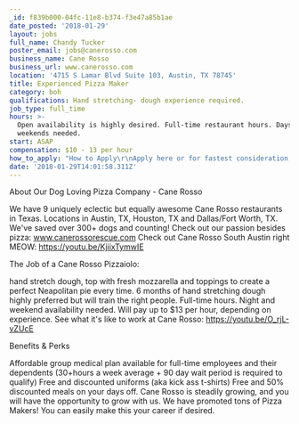 ```yaml
---
_id: f839b000-04fc-11e8-b374-f3e47a85b1ae
date_posted: '2018-01-29'
layout: jobs
full_name: Chandy Tucker
poster_email: jobs@canerosso.com
business_name: Cane Rosso
business_url: www.canerosso.com
location: '4715 S Lamar Blvd Suite 103, Austin, TX 78745'
title: Experienced Pizza Maker
category: boh
qualifications: Hand stretching- dough experience required.
job_type: full_time
hours: >-
  Open availability is highly desired. Full-time restaurant hours. Days, nights,
  weekends needed.
start: ASAP
compensation: $10 - 13 per hour
how_to_apply: "How to Apply\r\nApply here or for fastest consideration, go to the restaurant and fill out our short application. Ask to speak to a Manager when you finish. I'd suggest bringing a resume too if you have one. :)\r\n\r\nThe address is:\r\n\r\n4715 S Lamar Blvd. Suite 103, Austin, Texas 78745\r\n\r\nJob Type: Full-time\r\n\r\nSalary: $10.00 to $13.00 /hour"
date: '2018-01-29T14:01:58.311Z'
---
```

About Our Dog Loving Pizza Company - Cane Rosso

We have 9 uniquely eclectic but equally awesome Cane Rosso restaurants in Texas. Locations in Austin, TX, Houston, TX and Dallas/Fort Worth, TX.
We've saved over 300+ dogs and counting! Check out our passion besides pizza: www.canerossorescue.com
Check out Cane Rosso South Austin right MEOW: https://youtu.be/KjiixTymwIE

The Job of a Cane Rosso Pizzaiolo:

hand stretch dough, top with fresh mozzarella and toppings to create a perfect Neapolitan pie every time.
6 months of hand stretching dough highly preferred but will train the right people.
Full-time hours. Night and weekend availability needed.
Will pay up to $13 per hour, depending on experience.
See what it's like to work at Cane Rosso: https://youtu.be/O_rjL-vZUcE

Benefits & Perks

Affordable group medical plan available for full-time employees and their dependents (30+hours a week average + 90 day wait period is required to qualify)
Free and discounted uniforms (aka kick ass t-shirts)
Free and 50% discounted meals on your days off.
Cane Rosso is steadily growing, and you will have the opportunity to grow with us. We have promoted tons of Pizza Makers! You can easily make this your career if desired.
